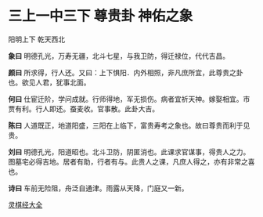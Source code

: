 # 三上一中三下 尊贵卦 神佑之象

阳明上下 乾天西北

**象曰** 明德孔光，万寿无疆，北斗七星，与我卫防，得迁禄位，代代吉昌。

**颜曰** 所求得，行人还。又曰：上下惧阳．内外相照，非凡庶所宜，此尊贵之卦也。欲见人君，犹事北面。

**何曰** 仕宦迁阶，学问成就。行师得地，军无损伤。病者宜祈天神。嫁娶相宜。市贾有利。行人即还。蚕麦收。官事散。此卦大吉。

**陈曰** 人道既正，地道阳盛，三阳在上临下，富贵寿考之象也。故曰尊贵而利于见贵。

**刘曰** 明德孔光，阳道昭也。北斗卫防，阴匿消也。此课求官谋事，得贵人之力。图墓宅必得吉地。居者有助，行者有与。此贵人之课，凡庶人得之，亦有非常之喜也。

**诗曰** 车前无险阻，舟泛自通津。雨露从天降，门庭又一新。

[灵棋经大全](README.md)
